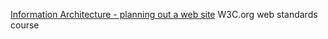 [Information Architecture - planning out a web site](https://www.w3.org/wiki/Information_Architecture_-_planning_out_a_web_site "Information Architecture - planning out a web site")
W3C.org web standards course